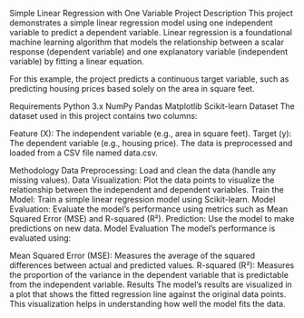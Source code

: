 Simple Linear Regression with One Variable
Project Description
This project demonstrates a simple linear regression model using one independent variable to predict a dependent variable. Linear regression is a foundational machine learning algorithm that models the relationship between a scalar response (dependent variable) and one explanatory variable (independent variable) by fitting a linear equation.

For this example, the project predicts a continuous target variable, such as predicting housing prices based solely on the area in square feet.

Requirements
Python 3.x
NumPy
Pandas
Matplotlib
Scikit-learn
Dataset
The dataset used in this project contains two columns:

Feature (X): The independent variable (e.g., area in square feet).
Target (y): The dependent variable (e.g., housing price).
The data is preprocessed and loaded from a CSV file named data.csv.

Methodology
Data Preprocessing: Load and clean the data (handle any missing values).
Data Visualization: Plot the data points to visualize the relationship between the independent and dependent variables.
Train the Model: Train a simple linear regression model using Scikit-learn.
Model Evaluation: Evaluate the model’s performance using metrics such as Mean Squared Error (MSE) and R-squared (R²).
Prediction: Use the model to make predictions on new data.
Model Evaluation
The model’s performance is evaluated using:

Mean Squared Error (MSE): Measures the average of the squared differences between actual and predicted values.
R-squared (R²): Measures the proportion of the variance in the dependent variable that is predictable from the independent variable.
Results
The model’s results are visualized in a plot that shows the fitted regression line against the original data points. This visualization helps in understanding how well the model fits the data.
